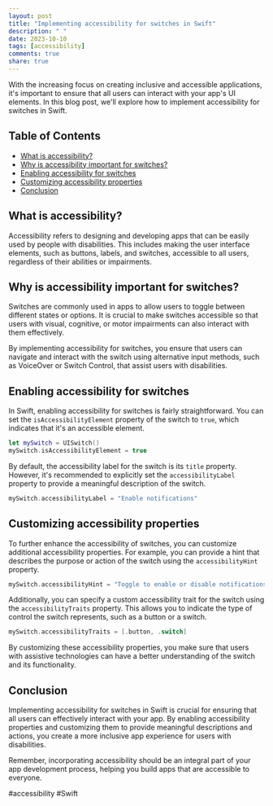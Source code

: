 ```yaml
---
layout: post
title: "Implementing accessibility for switches in Swift"
description: " "
date: 2023-10-10
tags: [accessibility]
comments: true
share: true
---
```


With the increasing focus on creating inclusive and accessible applications, it's important to ensure that all users can interact with your app's UI elements. In this blog post, we'll explore how to implement accessibility for switches in Swift.

## Table of Contents
- [What is accessibility?](#what-is-accessibility)
- [Why is accessibility important for switches?](#why-is-accessibility-important-for-switches)
- [Enabling accessibility for switches](#enabling-accessibility-for-switches)
- [Customizing accessibility properties](#customizing-accessibility-properties)
- [Conclusion](#conclusion)

## What is accessibility?
Accessibility refers to designing and developing apps that can be easily used by people with disabilities. This includes making the user interface elements, such as buttons, labels, and switches, accessible to all users, regardless of their abilities or impairments.

## Why is accessibility important for switches?
Switches are commonly used in apps to allow users to toggle between different states or options. It is crucial to make switches accessible so that users with visual, cognitive, or motor impairments can also interact with them effectively.

By implementing accessibility for switches, you ensure that users can navigate and interact with the switch using alternative input methods, such as VoiceOver or Switch Control, that assist users with disabilities.

## Enabling accessibility for switches
In Swift, enabling accessibility for switches is fairly straightforward. You can set the `isAccessibilityElement` property of the switch to `true`, which indicates that it's an accessible element.

```swift
let mySwitch = UISwitch()
mySwitch.isAccessibilityElement = true
```

By default, the accessibility label for the switch is its `title` property. However, it's recommended to explicitly set the `accessibilityLabel` property to provide a meaningful description of the switch.

```swift
mySwitch.accessibilityLabel = "Enable notifications"
```

## Customizing accessibility properties
To further enhance the accessibility of switches, you can customize additional accessibility properties. For example, you can provide a hint that describes the purpose or action of the switch using the `accessibilityHint` property.

```swift
mySwitch.accessibilityHint = "Toggle to enable or disable notifications"
```

Additionally, you can specify a custom accessibility trait for the switch using the `accessibilityTraits` property. This allows you to indicate the type of control the switch represents, such as a button or a switch.

```swift
mySwitch.accessibilityTraits = [.button, .switch]
```

By customizing these accessibility properties, you make sure that users with assistive technologies can have a better understanding of the switch and its functionality.

## Conclusion
Implementing accessibility for switches in Swift is crucial for ensuring that all users can effectively interact with your app. By enabling accessibility properties and customizing them to provide meaningful descriptions and actions, you create a more inclusive app experience for users with disabilities.

Remember, incorporating accessibility should be an integral part of your app development process, helping you build apps that are accessible to everyone.

#accessibility #Swift